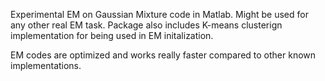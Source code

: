 Experimental EM on Gaussian Mixture code in Matlab. Might be used for any other real EM task. Package also includes K-means clusterign implementation for being used in EM initalization. 

EM codes are optimized and works really faster compared to other known implementations.


